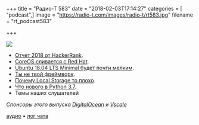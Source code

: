 +++
title = "Радио-Т 583"
date = "2018-02-03T17:14:27"
categories = [ "podcast",]
image = "https://radio-t.com/images/radio-t/rt583.jpg"
filename = "rt_podcast583"

+++

![](https://radio-t.com/images/radio-t/rt583.jpg)

- [Отчет 2018 от HackerRank](http://research.hackerrank.com/developer-skills/2018/).
- [CoreOS сливается с Red Hat](https://coreos.com/blog/coreos-agrees-to-join-red-hat).
- [Ubuntu 18.04 LTS Minimal будет почти мелким](http://blog.dustinkirkland.com/2018/02/rfc-ubuntu-1804-lts-minimal-images.html).
- [Ты не твой фреймворк](https://dev.to/nebojsac/you-are-not-your-framework-3cm6).
- [Почему Local Storage то плохо](https://dev.to/rdegges/please-stop-using-local-storage-1i04).
- [Что нового в Python 3.7](https://docs.python.org/3.7/whatsnew/3.7.html).
- Темы наших слушателей

*Спонсоры этого выпуска [DigitalOcean](https://www.digitalocean.com) и [Vscale](http://bit.ly/radio-t_vscale)*

[аудио](http://cdn.radio-t.com/rt_podcast583.mp3) • [лог чата](http://chat.radio-t.com/logs/radio-t-583.html)
<audio src="http://cdn.radio-t.com/rt_podcast583.mp3" preload="none"></audio>
